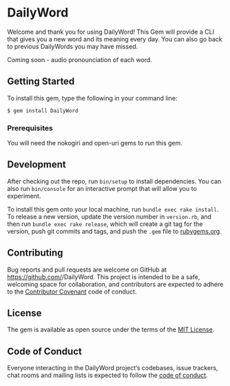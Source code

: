 # DailyWord

Welcome and thank you for using DailyWord!  This Gem will provide a CLI that gives you a new word and its meaning every day. You can also go back to previous DailyWords you may have missed. 

Coming soon - audio pronounciation of each word.

## Getting Started

To install this gem, type the following in your command line:

    $ gem install DailyWord

### Prerequisites
You will need the nokogiri and open-uri gems to run this gem.

## Development

After checking out the repo, run `bin/setup` to install dependencies. You can also run `bin/console` for an interactive prompt that will allow you to experiment.

To install this gem onto your local machine, run `bundle exec rake install`. To release a new version, update the version number in `version.rb`, and then run `bundle exec rake release`, which will create a git tag for the version, push git commits and tags, and push the `.gem` file to [rubygems.org](https://rubygems.org).

## Contributing

Bug reports and pull requests are welcome on GitHub at https://github.com/<earthctzn>/DailyWord. This project is intended to be a safe, welcoming space for collaboration, and contributors are expected to adhere to the [Contributor Covenant](http://contributor-covenant.org) code of conduct.

## License

The gem is available as open source under the terms of the [MIT License](https://opensource.org/licenses/MIT).

## Code of Conduct

Everyone interacting in the DailyWord project’s codebases, issue trackers, chat rooms and mailing lists is expected to follow the [code of conduct](https://github.com/<earthctzn>/DailyWord/blob/master/CODE_OF_CONDUCT.md).
